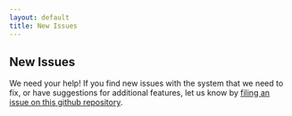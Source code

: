 ```yaml
---
layout: default
title: New Issues
---
```


## New Issues

We need your help! If you find new issues with the system that we need to fix, or have suggestions for additional features, let us know by [filing an issue on this github repository](https://github.com/NCAR/NEON-visualization/issues).

